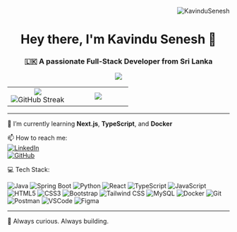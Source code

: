 <p align="right">
  <img src="https://komarev.com/ghpvc/?username=KavinduSenesh&label=Profile%20views&color=0e75b6&style=flat" alt="KavinduSenesh" />
</p>

<h1 align="center">
  Hey there, I'm <strong>Kavindu Senesh</strong> 👋
</h1>

<h3 align="center">🇱🇰 A passionate Full-Stack Developer from Sri Lanka</h3>

<p align="center">
  <img src="https://github-profile-summary-cards.vercel.app/api/cards/profile-details?username=KavinduSenesh&theme=github_dark" />
</p>

<table align="center">
  <tr>
    <td width="50%" align="center">
      <img src="https://github-readme-stats.vercel.app/api?username=KavinduSenesh&show_icons=true&theme=github_dark&count_private=true" />
      <br />
      <img src="https://streak-stats.demolab.com?user=KavinduSenesh&theme=github-dark&hide_border=false" alt="GitHub Streak" />
    </td>
    <td width="50%" align="center">
      <img src="https://github-readme-stats.vercel.app/api/top-langs/?username=KavinduSenesh&theme=github_dark&layout=compact&langs_count=8&hide_border=false" />
    </td>
  </tr>
</table>

---

🌱 I’m currently learning **Next.js**, **TypeScript**, and **Docker**

📫 How to reach me:  
[![LinkedIn](https://img.shields.io/badge/LinkedIn-blue?style=flat&logo=linkedin&logoColor=white)](https://www.linkedin.com/in/kavindusenesh)  
[![GitHub](https://img.shields.io/badge/GitHub-100000?style=flat&logo=github&logoColor=white)](https://github.com/KavinduSenesh)

💻 Tech Stack:

![Java](https://img.shields.io/badge/Java-ED8B00?style=flat&logo=java&logoColor=white)
![Spring Boot](https://img.shields.io/badge/Spring%20Boot-6DB33F?style=flat&logo=spring-boot&logoColor=white)
![Python](https://img.shields.io/badge/Python-3776AB?style=flat&logo=python&logoColor=white)
![React](https://img.shields.io/badge/React-20232A?style=flat&logo=react&logoColor=61DAFB)
![TypeScript](https://img.shields.io/badge/TypeScript-3178C6?style=flat&logo=typescript&logoColor=white)
![JavaScript](https://img.shields.io/badge/JavaScript-F7DF1E?style=flat&logo=javascript&logoColor=black)
![HTML5](https://img.shields.io/badge/HTML5-E34F26?style=flat&logo=html5&logoColor=white)
![CSS3](https://img.shields.io/badge/CSS3-1572B6?style=flat&logo=css3&logoColor=white)
![Bootstrap](https://img.shields.io/badge/Bootstrap-563D7C?style=flat&logo=bootstrap&logoColor=white)
![Tailwind CSS](https://img.shields.io/badge/Tailwind%20CSS-38B2AC?style=flat&logo=tailwind-css&logoColor=white)
![MySQL](https://img.shields.io/badge/MySQL-00758F?style=flat&logo=mysql&logoColor=white)
![Docker](https://img.shields.io/badge/Docker-2496ED?style=flat&logo=docker&logoColor=white)
![Git](https://img.shields.io/badge/Git-F05032?style=flat&logo=git&logoColor=white)
![Postman](https://img.shields.io/badge/Postman-FF6C37?style=flat&logo=postman&logoColor=white)
![VSCode](https://img.shields.io/badge/VS%20Code-007ACC?style=flat&logo=visual-studio-code&logoColor=white)
![Figma](https://img.shields.io/badge/Figma-F24E1E?style=flat&logo=figma&logoColor=white)


---

🧠 Always curious. Always building.

